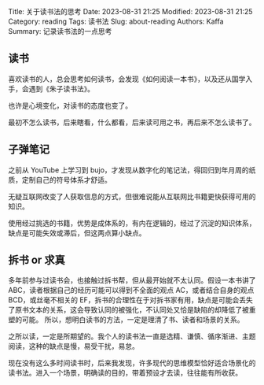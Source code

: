 Title: 关于读书法的思考
Date: 2023-08-31 21:25
Modified: 2023-08-31 21:25
Category: reading
Tags: 读书法
Slug: about-reading
Authors: Kaffa
Summary: 记录读书法的一点思考


## 读书

喜欢读书的人，总会思考如何读书，会发现《如何阅读一本书》，以及还从国学入手，会遇到《朱子读书法》。

也许是心境变化，对读书的态度也变了。

最初不怎么读书，后来瞎看，什么都看，后来读可用之书，再后来不怎么读书了。

## 子弹笔记

之前从 YouTube 上学习到 bujo，才发现从数字化的笔记法，得回归到年月周的纸质，定制自己的符号体系才舒适。

无疑互联网改变了人获取信息的方式，但很难说能从互联网比书籍更快获得可用的知识。

使用经过挑选的书籍，优势是成体系的，有内在逻辑的，经过了沉淀的知识体系，缺点是可能失效或滞后，但这两点算小缺点。

## 拆书 or 求真

多年前参与过读书会，也接触过拆书帮，但从最开始就不太认同。假设一本书讲了 ABC，读者根据自己的经历可能可以得到不全面的观点 AC，或者结合自身的观点 BCD，或丝毫不相关的 EF，拆书的合理性在于对拆书家有用，缺点是可能会丢失了原书文本的关系，这会导致认同的被强化，不认同处又恰是缺陷的却降低了被重塑的可能。 所以，想明白读书的方法，一定是理清了书、读者和场景的关系。

之所以读，一定是所期望的。我个人的读书法一直是选精、谦慎、循序渐进、主题阅读，这种的缺点是慢，易受干扰，易怠。

现在没有这么多时间读书时，后来我发现，许多现代的思维模型恰好适合场景化的读书法。进入一个场景，明确读的目的，带着预设才去读，往往能有所收获。






